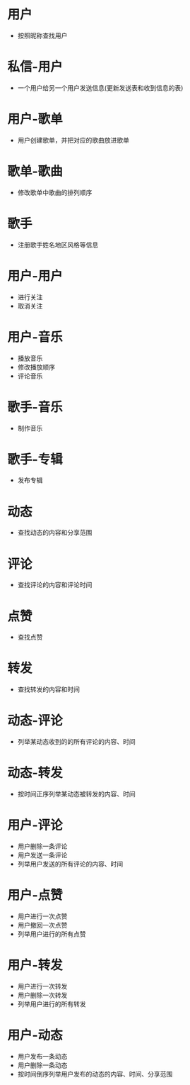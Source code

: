 # 用户
- 按照昵称查找用户

# 私信-用户
- 一个用户给另一个用户发送信息(更新发送表和收到信息的表)

# 用户-歌单
- 用户创建歌单，并把对应的歌曲放进歌单

# 歌单-歌曲
- 修改歌单中歌曲的排列顺序


# 歌手
- 注册歌手姓名地区风格等信息

# 用户-用户
- 进行关注
- 取消关注

# 用户-音乐
- 播放音乐
- 修改播放顺序
- 评论音乐

# 歌手-音乐
- 制作音乐

# 歌手-专辑
- 发布专辑

# 动态
- 查找动态的内容和分享范围

# 评论
- 查找评论的内容和评论时间

# 点赞
- 查找点赞

# 转发
- 查找转发的内容和时间

# 动态-评论
- 列举某动态收到的的所有评论的内容、时间

# 动态-转发
- 按时间正序列举某动态被转发的内容、时间

# 用户-评论
- 用户删除一条评论
- 用户发送一条评论
- 列举用户发送的所有评论的内容、时间

# 用户-点赞
- 用户进行一次点赞
- 用户撤回一次点赞
- 列举用户进行的所有点赞

# 用户-转发
- 用户进行一次转发
- 用户删除一次转发
- 列举用户进行的所有转发

# 用户-动态
- 用户发布一条动态
- 用户删除一条动态
- 按时间倒序列举用户发布的动态的内容、时间、分享范围
